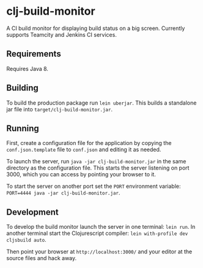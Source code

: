 # clj-build-monitor

A CI build monitor for displaying build status on a big screen. Currently supports Teamcity and Jenkins CI services.

## Requirements

Requires Java 8.

## Building

To build the production package run `lein uberjar`. This builds a standalone jar file into `target/clj-build-monitor.jar`.

## Running

First, create a configuration file for the application by copying the `conf.json.template` file to `conf.json` and editing
it as needed.

To launch the server, run `java -jar clj-build-monitor.jar` in the same directory as the configuration file. This starts 
the server listening on port 3000, which you can access by pointing your browser to it.
 
To start the server on another port set the `PORT` environment variable: `PORT=4444 java -jar clj-build-monitor.jar`.

## Development

To develop the build monitor launch the server in one terminal: `lein run`. In another terminal start the Clojurescript
compiler: `lein with-profile dev cljsbuild auto`.

Then point your browser at `http://localhost:3000/` and your editor at the source files and hack away.